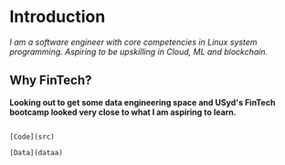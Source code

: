 # Introduction
*I am a software engineer with core competencies in Linux system programming. Aspiring to be upskilling in Cloud, ML and blockchain.* 
## Why FinTech?
**Looking out to get some data engineering space and USyd's FinTech bootcamp looked very close to what I am aspiring to learn.**
```

[Code](src)

[Data](dataa)


